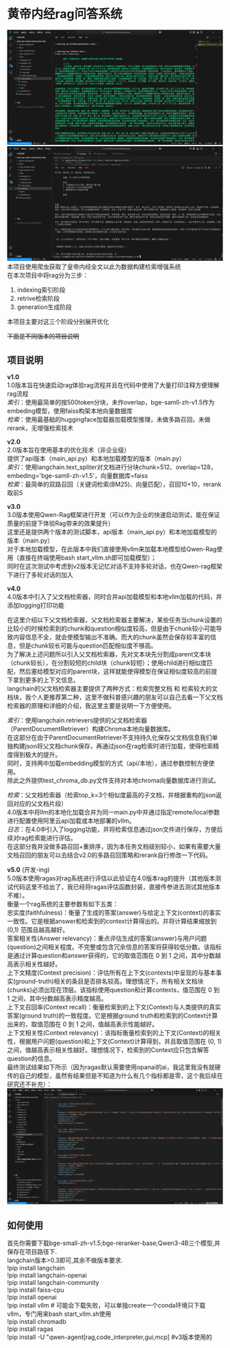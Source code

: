 # 黄帝内经rag问答系统
![效果图1](https://github.com/good-lwb/rag_learn/blob/main/assets/0223ff4aaffd3d88cfc3141b5b168c67.png)
![效果图2](https://github.com/good-lwb/rag_learn/blob/main/assets/ce1dac7e50b97c166bc6e2960535b0ab.png)
本项目使用爬虫获取了皇帝内经全文以此为数据构建检索增强系统  
在本次项目中将rag分为三步：  
1. indexing索引阶段  
2. retrive检索阶段  
3. generation生成阶段


本项目主要对这三个阶段分别展开优化

~~下面是不同版本的项目说明~~  
## 项目说明  
**v1.0**  
1.0版本旨在快速启动rag体验rag流程并且在代码中使用了大量打印注释方便理解rag流程  
*索引*：使用最简单的按500token分块，未作overlap，bge-samll-zh-v1.5作为embeding模型，使用faiss构架本地向量数据库  
*检索*：使用最基础的huggingface加载器加载模型推理，未做多路召回，未做rerank，无增强检索技术

**v2.0**  
2.0版本旨在使用基本的优化技术（非企业级）  
提供了api版本（main_api.py）和本地加载模型的版本（main.py）  
*索引*：使用langchain.text_spliter对文档进行分块chunk=512、overlap=128，embeding='bge-samll-zh-v1.5'，向量数据库=faiss  
*检索*：最简单的双路召回（关键词检索(BM25)、向量匹配），召回10+10，rerank取前5  

**v3.0**  
3.0版本使用Qwen-Rag框架进行开发（可以作为企业的快速启动测试，能在保证质量的前提下体验Rag带来的效果提升）  
这里还是提供两个版本的测试脚本，api版本（main_api.py）和本地加载模型的版本（main.py）  
对于本地加载模型，在此版本中我们直接使用vllm来加载本地模型给Qwen-Rag使用（直接在终端使用bash start_vllm.sh即可加载模型）；  
同时在这次测试中考虑到v2版本无记忆对话不支持多轮对话，也在Qwen-rag框架下进行了多轮对话的加入  

**v4.0**  
4.0版本中引入了父文档检索器，同时合并api加载模型和本地vllm加载的代码，并添加logging打印功能  

在这里介绍以下父文档检索器，父文档检索器主要解决，某些任务当chunk设置的比较小的时候检索到的chunk和question相似度较高，但是由于chunk较小可能导致内容信息不全，就会使模型输出不准确。而大的chunk虽然会保存较丰富的信息，但是chunk较长可能与question匹配相似度不够高。  
为了解决上述问题所以引入父文档检索器，先对文本块先分割成parent文本块（chunk较长），在分割较短的child块（chunk较短）；使用child进行相似度匹配，然后塞给模型对应的parent块，这样就能使得模型在保证相似度较高的前提下拿到更多的上下文信息。  
langchain的父文档检索器主要提供了两种方式：检索完整文档 和 检索较大的文档块，我个人更推荐第二种，这里不做科普感兴趣的朋友可以自己去看一下父文档检索器的原理和详细的介绍，我这里主要是说明一下方便使用。  

*索引*：使用langchain.retrievers提供的父文档检索器（ParentDocumentRetriever）构建Chroma本地向量数据库。  
  在这部分在由于ParentDocumentRetriever不支持持久化保存父文档信息我们单独构建json将父文档chunk保存，再通过json在rag检索时进行加载，使得检索精度得到极大的提升。  
  同时，支持两中加载embedding模型的方式（api/本地），通过参数控制方便使用。  
  除此之外提供test_chroma_db.py文件支持对本地chroma向量数据库进行测试。  

*检索*：父文档检索器（检索top_k=3个相似度最高的子文档，并根据重构的json返回对应的父文档片段）  
  4.0版本中将llm的本地化加载合并为同一main.py中并通过指定remote/local参数进行配置使用阿里云api加载或本地部署的vllm。  
*日志*：在4.0中引入了logging功能，并将检索信息通过json文件进行保存，方便后续对rag检索能进行评估。  
在这部分我并没做多路召回+重排序，因为本任务文档级别较小，如果有需要大量文档召回的朋友可以去结合v2.0的多路召回策略和rerank自行修改一下代码。  

**v5.0**  (开发-ing)  
5.0版本使用ragas对rag系统进行评估以此验证在4.0版本rag的提升（其他版本测试代码这里不给出了，我已经将ragas评估函数封装，直接传参进去测试其他版本不难）。  
衡量一个rag系统的主要参数有如下五类：  
忠实度(faithfulness)：衡量了生成的答案(answer)与给定上下文(context)的事实一致性。它是根据answer和检索到的context计算得出的。并将计算结果缩放到 (0,1) 范围且越高越好。  
答案相关性(Answer relevancy)：重点评估生成的答案(answer)与用户问题(question)之间相关程度。不完整或包含冗余信息的答案将获得较低分数。该指标是通过计算question和answer获得的，它的取值范围在 0 到 1 之间，其中分数越高表示相关性越好。  
上下文精度(Context precision)：评估所有在上下文(contexts)中呈现的与基本事实(ground-truth)相关的条目是否排名较高。理想情况下，所有相关文档块(chunks)必须出现在顶层。该指标使用question和计算contexts，值范围在 0 到 1 之间，其中分数越高表示精度越高。  
上下文召回率(Context recall)：衡量检索到的上下文(Context)与人类提供的真实答案(ground truth)的一致程度。它是根据ground truth和检索到的Context计算出来的，取值范围在 0 到 1 之间，值越高表示性能越好。  
上下文相关性(Context relevancy)：该指标衡量检索到的上下文(Context)的相关性，根据用户问题(question)和上下文(Context)计算得到，并且取值范围在 (0, 1)之间，值越高表示相关性越好。理想情况下，检索到的Context应只包含解答question的信息。   
最终测试结果如下所示（因为ragas默认需要使用opanai的ai，我这里我没有就硬传的自己的模型，虽然有结果但是不知道为什么有几个指标都是零，这个我后续在研究还不补充）：   
![测试图](https://github.com/good-lwb/rag_learn/blob/main/assets/evaluate.png)

## 如何使用
首先你需要下载bge-small-zh-v1.5;bge-reranker-base;Qwen3-4B三个模型,并保存在项目路径下.  
langchain版本>0.3即可,其余不做版本要求.   
!pip install langchain  
!pip install langchain-openai  
!pip install langchain-community  
!pip install faiss-cpu  
!pip install openai  
!pip install vllm  # 可能会下载失败，可以单独create一个conda环境只下载vllm，专门用来bash start_vllm.sh使用  
!pip install chromadb  
!pip install ragas  
!pip install -U "qwen-agent[rag,code_interpreter,gui,mcp] #v3版本使用的  

